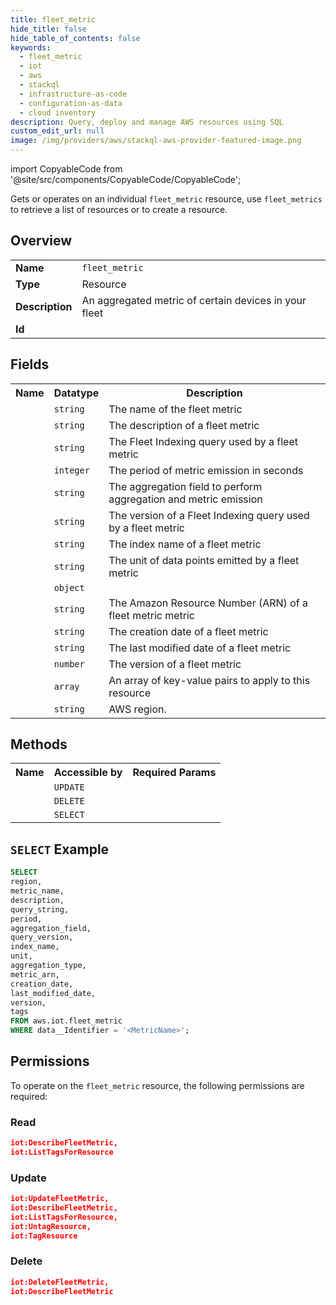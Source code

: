 ```yaml
---
title: fleet_metric
hide_title: false
hide_table_of_contents: false
keywords:
  - fleet_metric
  - iot
  - aws
  - stackql
  - infrastructure-as-code
  - configuration-as-data
  - cloud inventory
description: Query, deploy and manage AWS resources using SQL
custom_edit_url: null
image: /img/providers/aws/stackql-aws-provider-featured-image.png
---
```


import CopyableCode from '@site/src/components/CopyableCode/CopyableCode';

Gets or operates on an individual <code>fleet_metric</code> resource, use <code>fleet_metrics</code> to retrieve a list of resources or to create a resource.

## Overview
<table><tbody>
<tr><td><b>Name</b></td><td><code>fleet_metric</code></td></tr>
<tr><td><b>Type</b></td><td>Resource</td></tr>
<tr><td><b>Description</b></td><td>An aggregated metric of certain devices in your fleet</td></tr>
<tr><td><b>Id</b></td><td><CopyableCode code="aws.iot.fleet_metric" /></td></tr>
</tbody></table>

## Fields
<table><tbody>
<tr><th>Name</th><th>Datatype</th><th>Description</th></tr>
<tr><td><CopyableCode code="metric_name" /></td><td><code>string</code></td><td>The name of the fleet metric</td></tr>
<tr><td><CopyableCode code="description" /></td><td><code>string</code></td><td>The description of a fleet metric</td></tr>
<tr><td><CopyableCode code="query_string" /></td><td><code>string</code></td><td>The Fleet Indexing query used by a fleet metric</td></tr>
<tr><td><CopyableCode code="period" /></td><td><code>integer</code></td><td>The period of metric emission in seconds</td></tr>
<tr><td><CopyableCode code="aggregation_field" /></td><td><code>string</code></td><td>The aggregation field to perform aggregation and metric emission</td></tr>
<tr><td><CopyableCode code="query_version" /></td><td><code>string</code></td><td>The version of a Fleet Indexing query used by a fleet metric</td></tr>
<tr><td><CopyableCode code="index_name" /></td><td><code>string</code></td><td>The index name of a fleet metric</td></tr>
<tr><td><CopyableCode code="unit" /></td><td><code>string</code></td><td>The unit of data points emitted by a fleet metric</td></tr>
<tr><td><CopyableCode code="aggregation_type" /></td><td><code>object</code></td><td></td></tr>
<tr><td><CopyableCode code="metric_arn" /></td><td><code>string</code></td><td>The Amazon Resource Number (ARN) of a fleet metric metric</td></tr>
<tr><td><CopyableCode code="creation_date" /></td><td><code>string</code></td><td>The creation date of a fleet metric</td></tr>
<tr><td><CopyableCode code="last_modified_date" /></td><td><code>string</code></td><td>The last modified date of a fleet metric</td></tr>
<tr><td><CopyableCode code="version" /></td><td><code>number</code></td><td>The version of a fleet metric</td></tr>
<tr><td><CopyableCode code="tags" /></td><td><code>array</code></td><td>An array of key-value pairs to apply to this resource</td></tr>
<tr><td><CopyableCode code="region" /></td><td><code>string</code></td><td>AWS region.</td></tr>

</tbody></table>

## Methods

<table><tbody>
  <tr>
    <th>Name</th>
    <th>Accessible by</th>
    <th>Required Params</th>
  </tr>
  <tr>
    <td><CopyableCode code="update_resource" /></td>
    <td><code>UPDATE</code></td>
    <td><CopyableCode code="data__Identifier, data__PatchDocument, region" /></td>
  </tr>
  <tr>
    <td><CopyableCode code="delete_resource" /></td>
    <td><code>DELETE</code></td>
    <td><CopyableCode code="data__Identifier, region" /></td>
  </tr>
  <tr>
    <td><CopyableCode code="get_resource" /></td>
    <td><code>SELECT</code></td>
    <td><CopyableCode code="data__Identifier, region" /></td>
  </tr>
</tbody></table>

## `SELECT` Example
```sql
SELECT
region,
metric_name,
description,
query_string,
period,
aggregation_field,
query_version,
index_name,
unit,
aggregation_type,
metric_arn,
creation_date,
last_modified_date,
version,
tags
FROM aws.iot.fleet_metric
WHERE data__Identifier = '<MetricName>';
```

## Permissions

To operate on the <code>fleet_metric</code> resource, the following permissions are required:

### Read
```json
iot:DescribeFleetMetric,
iot:ListTagsForResource
```

### Update
```json
iot:UpdateFleetMetric,
iot:DescribeFleetMetric,
iot:ListTagsForResource,
iot:UntagResource,
iot:TagResource
```

### Delete
```json
iot:DeleteFleetMetric,
iot:DescribeFleetMetric
```

